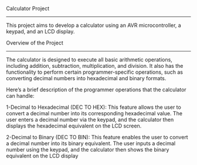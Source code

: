 Calculator Project
___________________________________________________________________
This project aims to develop a calculator using an AVR microcontroller, a keypad, and an LCD display.

Overview of the Project
___________________________________________________________________
The calculator is designed to execute all basic arithmetic operations, including addition, subtraction, multiplication, and division. It also has the functionality to perform certain programmer-specific operations, such as converting decimal numbers into hexadecimal and binary formats.

Here’s a brief description of the programmer operations that the calculator can handle:

1-Decimal to Hexadecimal (DEC TO HEX): This feature allows the user to convert a decimal number into its corresponding hexadecimal value. The user enters a decimal number via the keypad, and the calculator then displays the hexadecimal equivalent on the LCD screen.

2-Decimal to Binary (DEC TO BIN): This feature enables the user to convert a decimal number into its binary equivalent. The user inputs a decimal number using the keypad, and the calculator then shows the binary equivalent on the LCD display
